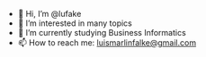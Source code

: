 - 👋 Hi, I’m @lufake
- 👀 I’m interested in many topics
- 🌱 I’m currently studying Business Informatics
- 📫 How to reach me: luismarlinfalke@gmail.com

<!---
lufake/lufake is a ✨ special ✨ repository because its `README.md` (this file) appears on your GitHub profile.
You can click the Preview link to take a look at your changes.
--->
